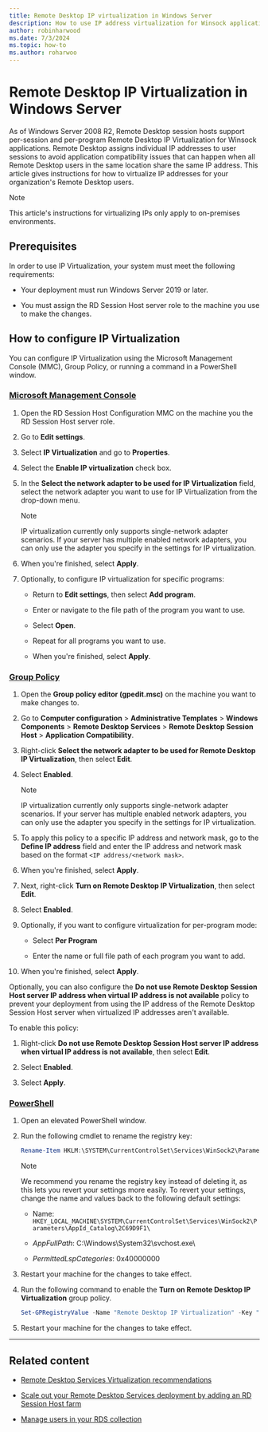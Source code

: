 ```yaml
---
title: Remote Desktop IP virtualization in Windows Server
description: How to use IP address virtualization for Winsock applications using Remote Desktop in Windows Server 2019 and later.
author: robinharwood
ms.date: 7/3/2024
ms.topic: how-to
ms.author: roharwoo
---
```

# Remote Desktop IP Virtualization in Windows Server

As of Windows Server 2008 R2, Remote Desktop session hosts support per-session and per-program Remote Desktop IP Virtualization for Winsock applications. Remote Desktop assigns individual IP addresses to user sessions to avoid application compatibility issues that can happen when all Remote Desktop users in the same location share the same IP address. This article gives instructions for how to virtualize IP addresses for your organization's Remote Desktop users.

> [!NOTE]
> This article's instructions for virtualizing IPs only apply to on-premises environments.

## Prerequisites

In order to use IP Virtualization, your system must meet the following requirements:

- Your deployment must run Windows Server 2019 or later.

- You must assign the RD Session Host server role to the machine you use to make the changes.

## How to configure IP Virtualization

You can configure IP Virtualization using the Microsoft Management Console (MMC), Group Policy, or running a command in a PowerShell window.

### [Microsoft Management Console](#tab/mmc)

1. Open the RD Session Host Configuration MMC on the machine you the RD Session Host server role.

1. Go to **Edit settings**.

1. Select **IP Virtualization** and go to **Properties**.

1. Select the **Enable IP virtualization** check box.

1. In the **Select the network adapter to be used for IP Virtualization** field, select the network adapter you want to use for IP Virtualization from the drop-down menu.

   > [!NOTE]
   > IP virtualization currently only supports single-network adapter scenarios. If your server has multiple enabled network adapters, you can only use the adapter you specify in the settings for IP virtualization.

1. When you're finished, select **Apply**.

1. Optionally, to configure IP virtualization for specific programs:

   - Return to **Edit settings**, then select **Add program**.

   - Enter or navigate to the file path of the program you want to use.

   - Select **Open**.

   - Repeat for all programs you want to use.

   - When you're finished, select **Apply**.

### [Group Policy](#tab/group-policy)

1. Open the **Group policy editor (gpedit.msc)** on the machine you want to make changes to.

1. Go to **Computer configuration** > **Administrative Templates** > **Windows Components** > **Remote Desktop Services** > **Remote Desktop Session Host** > **Application Compatibility**.

1. Right-click **Select the network adapter to be used for Remote Desktop IP Virtualization**, then select **Edit**.

1. Select **Enabled**.

   > [!NOTE]
   > IP virtualization currently only supports single-network adapter scenarios. If your server has multiple enabled network adapters, you can only use the adapter you specify in the settings for IP virtualization.

1. To apply this policy to a specific IP address and network mask, go to the **Define IP address** field and enter the IP address and network mask based on the format `<IP address/<network mask>`.

1. When you're finished, select **Apply**.

1. Next, right-click **Turn on Remote Desktop IP Virtualization**, then select **Edit**.

1. Select **Enabled**.

1. Optionally, if you want to configure virtualization for per-program mode:

   - Select **Per Program**

   - Enter the name or full file path of each program you want to add.

1. When you're finished, select **Apply**.

Optionally, you can also configure the **Do not use Remote Desktop Session Host server IP address when virtual IP address is not available** policy to prevent your deployment from using the IP address of the Remote Desktop Session Host server when virtualized IP addresses aren't available.

To enable this policy:

1. Right-click **Do not use Remote Desktop Session Host server IP address when virtual IP address is not available**, then select **Edit**.

1. Select **Enabled**.

1. Select **Apply**.

### [PowerShell](#tab/powershell)

1. Open an elevated PowerShell window.

1. Run the following cmdlet to rename the registry key:

   ```powershell
   Rename-Item HKLM:\SYSTEM\CurrentControlSet\Services\WinSock2\Parameters\AppId_Catalog\2C69D9F1 Backup_2C69D9F1
   ```

   > [!NOTE]
   > We recommend you rename the registry key instead of deleting it, as this lets you revert your settings more easily. To revert your settings, change the name and values back to the following default settings:
   >
   > - Name: `HKEY_LOCAL_MACHINE\SYSTEM\CurrentControlSet\Services\WinSock2\Parameters\AppId_Catalog\2C69D9F1\`
   >
   >- *AppFullPath*: C:\Windows\System32\svchost.exe\
   >
   >- *PermittedLspCategories*: 0x40000000

1. Restart your machine for the changes to take effect.

1. Run the following command to enable the **Turn on Remote Desktop IP Virtualization** group policy.

   ```powershell
   Set-GPRegistryValue -Name "Remote Desktop IP Virtualization" -Key "HKLM\SOFTWARE\Policies\Microsoft\Windows NT\Terminal Services" -ValueName "IPFilterBitmaps" -Type DWORD -Value 1
   ```

1. Restart your machine for the changes to take effect.

---

## Related content

- [Remote Desktop Services Virtualization recommendations](rds-vdi-recommendations.md)

- [Scale out your Remote Desktop Services deployment by adding an RD Session Host farm](rds-scale-rdsh-farm.md)

- [Manage users in your RDS collection](rds-user-management.md)

